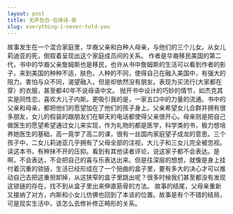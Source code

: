```yaml
---
layout: post
title: 无声告白-伍绮诗-美
slug: everything-i-never-told-you
---
```


故事发生在一个混合家庭里，华裔父亲和白种人母亲，与他们的三个儿女。从女儿莉迪亚的死，倒叙着呈现出这个家庭成员间的关系。
作者是华裔移民美国的第二代，书中的华裔父亲詹姆斯也是移民，也许从书中詹姆斯的生活可以看到作者的影子，来到美国的种种不适，肤色，人种的不同，使得自己在融入美国中，有强大的阻力。害怕与众不同，渴望融入，但是却依然没有朋友。表现为买流行(大家都在穿）的衣服，甚至都40年不说母语中文。
抛开书中设计的巧妙的情节，如杰克其实是同性恋，喜欢大儿子内斯。更吸引我的是，一家五口中的力量的流通。书中的父亲和母亲，都把他们的愿望加在了他们的孩子身上。父亲希望女儿合群并拥有很多朋友，女儿的假装的跟朋友们在聊天的电话都使得父亲很开心。母亲则是把自己做医生的愿望希望通过女儿来实现，作为礼物的都是医学，科学类的书，极力想培养她医生的基础，高一竟学了高二的课，很有一丝国内家庭望子成龙的意思。三个孩子中，二女儿莉迪亚几乎拥有了父母全部的注视，大儿子和三女儿完全被忽视。
读这本书，有种抹不开的压抑。看到有其他读者评论，说这家子都不会表达。是啊，不会表达，不会把自己的喜与乐表达出来。但是往深层的想想，就像是身上挂付着沉重的锁链，生活已经形成在了一个扭曲的盒子里，要有多大的决心才可以推动自己去把这重担卸掉，从这狭窄的盒子里跳出呢？很多时候我们甚至都没有发现这锁链的存在，找不到从盒子里出来伸直筋骨的方法。
故事的结尾，父母亲重新又接纳了对方，内斯和小女儿仿佛也回到了本该的位置。故事是有个不错的结局，可是现实生活中，该怎么去修补修正畸形的关系。
